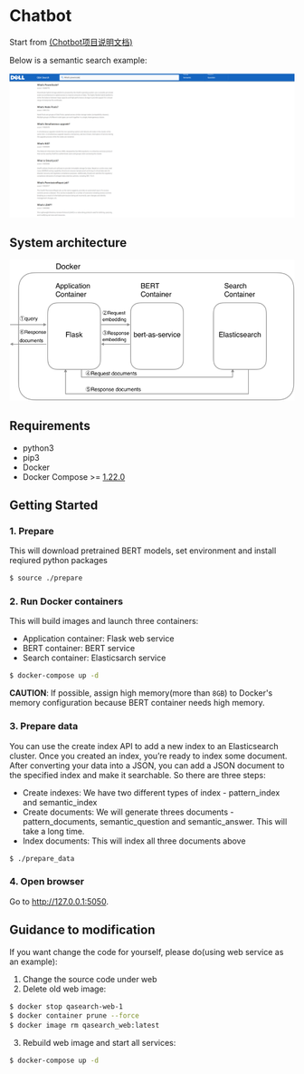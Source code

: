 # Chatbot

Start from [(Chotbot项目说明文档)](https://github.com/yangz12dell/chatbot/blob/main/docs/chatbot.md)

Below is a semantic search example:

![An example of bertsearch](./docs/example.png)

## System architecture

![System architecture](./docs/architecture.png)

## Requirements
- python3
- pip3
- Docker
- Docker Compose >= [1.22.0](https://docs.docker.com/compose/release-notes/#1220)

## Getting Started

### 1. Prepare

This will download pretrained BERT models, set environment and install reqiured python packages

```bash
$ source ./prepare
```

### 2. Run Docker containers

This will build images and launch three containers:

* Application container: Flask web service
* BERT container: BERT service
* Search container: Elasticsarch service

```bash
$ docker-compose up -d
```

**CAUTION**: If possible, assign high memory(more than `8GB`) to Docker's memory configuration because BERT container needs high memory.

### 3. Prepare data

You can use the create index API to add a new index to an Elasticsearch cluster. Once you created an index, you’re ready to index some document. After converting your data into a JSON, you can add a JSON document to the specified index and make it searchable. So there are three steps:

* Create indexes: We have two different types of index - pattern_index and semantic_index
* Create documents: We will generate threes documents - pattern_documents, semantic_question and semantic_answer. This will take a long time.
* Index documents: This will index all three documents above

```bash
$ ./prepare_data
```

### 4. Open browser

Go to <http://127.0.0.1:5050>.

## Guidance to modification

If you want change the code for yourself, please do(using web service as an example):
1. Change the source code under web
2. Delete old web image:
```bash
$ docker stop qasearch-web-1
$ docker container prune --force
$ docker image rm qasearch_web:latest
```
3. Rebuild web image and start all services:
```bash
$ docker-compose up -d
```
